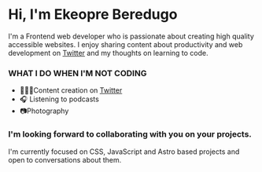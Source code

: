 # Hi, I'm Ekeopre Beredugo
I'm a Frontend web developer who is passionate about creating high quality accessible websites. I enjoy sharing content about productivity and web development on [Twitter](https://twitter.com/iamthebuilder__) and my thoughts on learning to code. 

### WHAT I DO WHEN I'M NOT CODING

* 🧑🏻‍💻Content creation on [Twitter](https://twitter.com/iamthebuilder__) 
* 🎧 Listening to podcasts
* 📷Photography

### I'm looking forward to collaborating with you on your projects.  

I'm currently focused on CSS, JavaScript and Astro based projects and open to conversations about them. 


